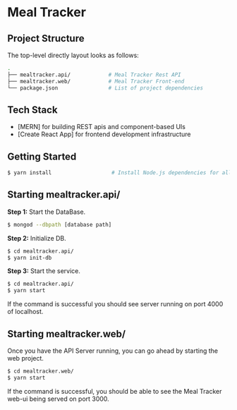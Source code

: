 # Meal Tracker

## Project Structure

The top-level directly layout looks as follows:

```bash
.
├── mealtracker.api/            # Meal Tracker Rest API
├── mealtracker.web/            # Meal Tracker Front-end
└── package.json                # List of project dependencies
```

## Tech Stack

- [MERN] for building REST apis and component-based UIs
- [Create React App] for frontend development infrastructure

## Getting Started

```bash
$ yarn install                   # Install Node.js dependencies for all projects (services)
```

## Starting mealtracker.api/

**Step 1:** Start the DataBase.

```bash
$ mongod --dbpath [database path]
```

**Step 2:** Initialize DB.

```bash
$ cd mealtracker.api/
$ yarn init-db
```

**Step 3:** Start the service.

```bash
$ cd mealtracker.api/
$ yarn start
```

If the command is successful you should see server running on port 4000 of localhost.

## Starting mealtracker.web/

Once you have the API Server running, you can go ahead by starting the web project.

```bash
$ cd mealtracker.web/
$ yarn start
```

If the command is successful, you should be able to see the Meal Tracker web-ui being served on port 3000.
